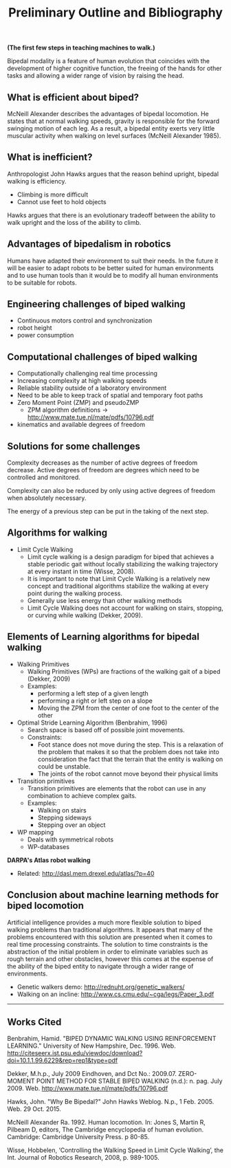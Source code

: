 ﻿---
title: Preliminary Outline and Bibliography
---

**(The first few steps in teaching machines to walk.)**

Bipedal modality is a feature of human evolution that coincides with the development of higher cognitive function, the freeing of the hands for other tasks and allowing a wider range of vision by raising the head.

## What is efficient about biped?

McNeill Alexander describes the advantages of bipedal locomotion. He states that at normal walking speeds, gravity is responsible for the forward swinging motion of each leg. As a result, a bipedal entity exerts very little muscular activity when walking on level surfaces (McNeill Alexander 1985).

## What is inefficient?

Anthropologist John Hawks argues that the reason behind upright, bipedal walking is efficiency.

* Climbing is more difficult
* Cannot use feet to hold objects

Hawks argues that there is an evolutionary tradeoff between the ability to walk upright and the loss of the ability to climb.

## Advantages of bipedalism in robotics

Humans have adapted their environment to suit their needs. In the future it will be easier to adapt robots to be better suited for human environments and to use human tools than it would be to modify all human environments to be suitable for robots.

## Engineering challenges of biped walking

* Continuous motors control and synchronization
* robot height
* power consumption

## Computational challenges of biped walking

* Computationally challenging real time processing
* Increasing complexity at high walking speeds
* Reliable stability outside of a laboratory environment
* Need to be able to keep track of spatial and temporary foot paths
* Zero Moment Point (ZMP) and pseudoZMP
   * ZPM algorithm definitions → http://www.mate.tue.nl/mate/pdfs/10796.pdf
* kinematics and available degrees of freedom

## Solutions for some challenges

Complexity decreases as the number of active degrees of freedom decrease. Active degrees of freedom are degrees which need to be controlled and monitored.

Complexity can also be reduced by only using active degrees of freedom when absolutely necessary.

The energy of a previous step can be put in the taking of the next step.

## Algorithms for walking

* Limit Cycle Walking
   * Limit cycle walking is a design paradigm for biped that achieves a stable periodic gait without locally stabilizing the walking trajectory at every instant in time (Wisse, 2008).
   * It is important to note that Limit Cycle Walking is a relatively new concept and traditional algorithms stabilize the walking at every point during the walking process.
   * Generally use less energy than other walking methods
   * Limit Cycle Walking does not account for walking on stairs, stopping, or curving while walking (Dekker, 2009).

## Elements of Learning algorithms for bipedal walking

* Walking Primitives
   * Walking Primitives (WPs) are fractions of the walking gait of a biped (Dekker, 2009)
   * Examples:
      * performing a left step of a given length
      * performing a right or left step on a slope
      * Moving the ZPM from the center of one foot to the center of the other
* Optimal Stride Learning Algorithm (Benbrahim, 1996)
   * Search space is based off of possible joint movements.
   * Constraints:
      * Foot stance does not move during the step. This is a relaxation of the problem that makes it so that the problem does not take into consideration the fact that the terrain that the entity is walking on could be unstable.
      * The joints of the robot cannot move beyond their physical limits
* Transition primitives
   * Transition primitives are elements that the robot can use in any combination to achieve complex gaits.
   * Examples:
      * Walking on stairs
      * Stepping sideways
      * Stepping over an object
* WP mapping
   * Deals with symmetrical robots
   * WP-databases

**DARPA's Atlas robot walking**

* Related: http://dasl.mem.drexel.edu/atlas/?p=40

## Conclusion about machine learning methods for biped locomotion

Artificial intelligence provides a much more flexible solution to biped walking problems than traditional algorithms. It appears that many of the problems encountered with this solution are presented when it comes to real time processing constraints. The solution to time constraints is the abstraction of the initial problem in order to eliminate variables such as rough terrain and other obstacles, however this comes at the expense of the ability of the biped entity to navigate through a wider range of environments.

* Genetic walkers demo: http://rednuht.org/genetic_walkers/
* Walking on an incline: http://www.cs.cmu.edu/~cga/legs/Paper_3.pdf

***

## Works Cited

Benbrahim, Hamid. "BIPED DYNAMIC WALKING USING REINFORCEMENT
LEARNING." University of New Hampshire, Dec. 1996. Web.
http://citeseerx.ist.psu.edu/viewdoc/download?doi=10.1.1.99.6229&rep=rep1&type=pdf

Dekker, M.h.p., July 2009 Eindhoven, and Dct No.: 2009.07.
ZERO-MOMENT POINT METHOD FOR STABLE BIPED WALKING (n.d.): n.
pag. July 2009. Web. http://www.mate.tue.nl/mate/pdfs/10796.pdf

Hawks, John. "Why Be Bipedal?" John Hawks Weblog. N.p., 1 Feb. 2005. Web. 29 Oct. 2015.

McNeill Alexander Ra. 1992. Human locomotion. In: Jones S, Martin R, Pilbeam D, editors,
The Cambridge encyclopedia of human evolution.
Cambridge: Cambridge University Press. p 80-85.

Wisse, Hobbelen, ‘Controlling the Walking Speed in Limit Cycle Walking’,
the Int. Journal of Robotics Research, 2008, p. 989-1005.
